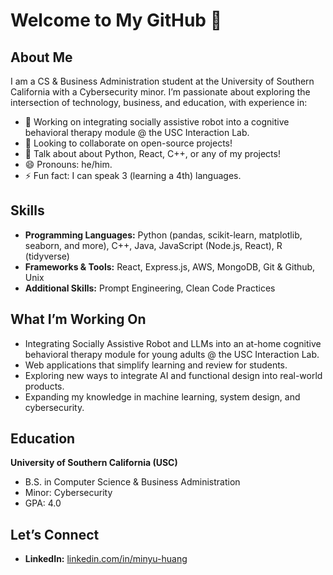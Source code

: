 # Welcome to My GitHub 👋


## About Me
I am a CS & Business Administration student at the University of Southern California with a Cybersecurity minor.  I’m passionate about exploring the intersection of technology, business, and education, with experience in:

- 🔭 Working on integrating socially assistive robot into a cognitive behavioral therapy module @ the USC Interaction Lab.
- 👯 Looking to collaborate on open-source projects!
- 💬 Talk about about Python, React, C++, or any of my projects!
- 😄 Pronouns: he/him.
- ⚡ Fun fact: I can speak 3 (learning a 4th) languages.

## Skills
- **Programming Languages:** Python (pandas, scikit-learn, matplotlib, seaborn, and more), C++, Java, JavaScript (Node.js, React), R (tidyverse) 
- **Frameworks & Tools:** React, Express.js, AWS, MongoDB, Git & Github, Unix
- **Additional Skills:** Prompt Engineering, Clean Code Practices 


## What I’m Working On
- Integrating Socially Assistive Robot and LLMs into an at-home cognitive behavioral therapy module for young adults @ the USC Interaction Lab.
- Web applications that simplify learning and review for students.
- Exploring new ways to integrate AI and functional design into real-world products.
- Expanding my knowledge in machine learning, system design, and cybersecurity.

## Education
**University of Southern California (USC)**  
- B.S. in Computer Science & Business Administration
- Minor: Cybersecurity
- GPA: 4.0  


## Let’s Connect
- **LinkedIn:** [linkedin.com/in/minyu-huang](#)  
